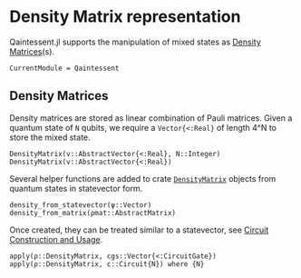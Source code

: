 # Density Matrix representation

Qaintessent.jl supports the manipulation of mixed states as [Density Matrices](@ref)(s).

```@meta
CurrentModule = Qaintessent
```

## Density Matrices
Density matrices are stored as linear combination of Pauli matrices. Given a quantum state of `N` qubits, we require a `Vector{<:Real}` of length 4^N to 
store the mixed state.

```@docs
DensityMatrix(v::AbstractVector{<:Real}, N::Integer)
DensityMatrix(v::AbstractVector{<:Real})
```
Several helper functions are added to crate [`DensityMatrix`](@ref) objects from quantum states in statevector form.

```@docs
density_from_statevector(ψ::Vector)
density_from_matrix(ρmat::AbstractMatrix)
```
Once created, they can be treated similar to a statevector, see [Circuit Construction and Usage](@ref).

```@docs
apply(ρ::DensityMatrix, cgs::Vector{<:CircuitGate})
apply(ρ::DensityMatrix, c::Circuit{N}) where {N}
```